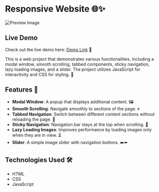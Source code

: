 # Responsive Website 🌐✨

![Preview Image](https://github.com/user-attachments/assets/99fdc040-e089-4ad1-9bce-92cb403922cf)

## Live Demo
Check out the live demo here: [Demo Link](https://novabankgb.netlify.app/) 🚀

This is a web project that demonstrates various functionalities, including a modal window, smooth scrolling, tabbed components, sticky navigation, lazy loading images, and a slider. The project utilizes JavaScript for interactivity and CSS for styling. 🎨

## Features 🌟

- **Modal Window**: A popup that displays additional content. 🖼️
- **Smooth Scrolling**: Navigate smoothly to sections of the page. 🌀
- **Tabbed Navigation**: Switch between different content sections without reloading the page. 🔄
- **Sticky Navigation**: Navigation bar stays at the top when scrolling. 📌
- **Lazy Loading Images**: Improves performance by loading images only when they are in view. ⏳
- **Slider**: A simple image slider with navigation buttons. ➡️⬅️

## Technologies Used 🛠️

- HTML
- CSS
- JavaScript
